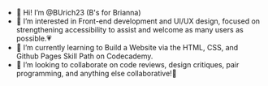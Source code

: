 - 👋 Hi! I’m @BUrich23 (B's for Brianna)
- 👀 I’m interested in Front-end development and UI/UX design, focused on strengthening accessibility to assist and welcome as many users as possible.💗 
- 🌱 I’m currently learning to Build a Website via the HTML, CSS, and Github Pages Skill Path on Codecademy.
- 💞️ I’m looking to collaborate on code reviews, design critiques, pair programming, and anything else collaborative!👭

<!---
BUrich23/BUrich23 is a ✨ special ✨ repository because its `README.md` (this file) appears on your GitHub profile.
You can click the Preview link to take a look at your changes.
--->
